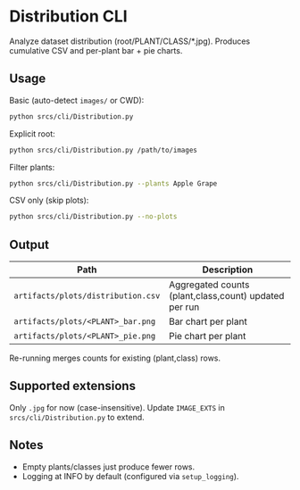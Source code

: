 # Distribution CLI

Analyze dataset distribution (root/PLANT/CLASS/\*.jpg). Produces cumulative CSV and per-plant bar + pie charts.

## Usage

Basic (auto-detect `images/` or CWD):

```bash
python srcs/cli/Distribution.py
```

Explicit root:

```bash
python srcs/cli/Distribution.py /path/to/images
```

Filter plants:

```bash
python srcs/cli/Distribution.py --plants Apple Grape
```

CSV only (skip plots):

```bash
python srcs/cli/Distribution.py --no-plots
```

## Output

| Path                               | Description                                           |
| ---------------------------------- | ----------------------------------------------------- |
| `artifacts/plots/distribution.csv` | Aggregated counts (plant,class,count) updated per run |
| `artifacts/plots/<PLANT>_bar.png`  | Bar chart per plant                                   |
| `artifacts/plots/<PLANT>_pie.png`  | Pie chart per plant                                   |

Re-running merges counts for existing (plant,class) rows.

## Supported extensions

Only `.jpg` for now (case-insensitive). Update `IMAGE_EXTS` in `srcs/cli/Distribution.py` to extend.

## Notes

-   Empty plants/classes just produce fewer rows.
-   Logging at INFO by default (configured via `setup_logging`).
